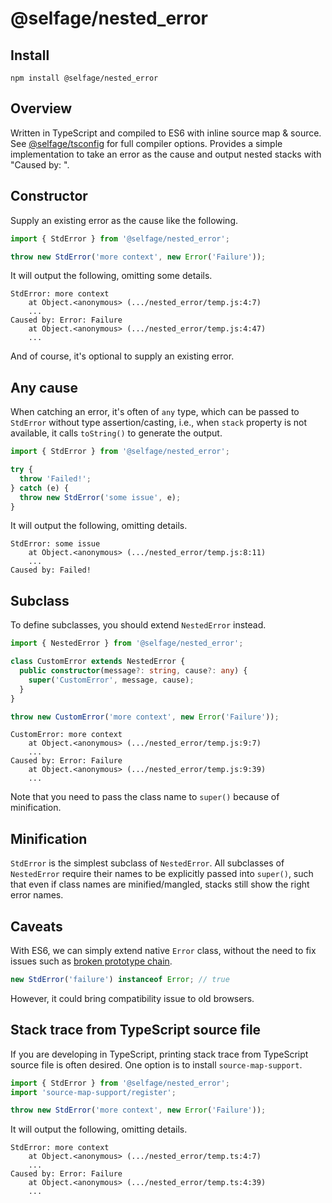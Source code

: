 # @selfage/nested_error

## Install

`npm install @selfage/nested_error`

## Overview

Written in TypeScript and compiled to ES6 with inline source map & source. See [@selfage/tsconfig](https://www.npmjs.com/package/@selfage/tsconfig) for full compiler options. Provides a simple implementation to take an error as the cause and output nested stacks with "Caused by: ".

## Constructor

Supply an existing error as the cause like the following.

```TypeScript
import { StdError } from '@selfage/nested_error';

throw new StdError('more context', new Error('Failure'));
```

It will output the following, omitting some details.

```
StdError: more context
    at Object.<anonymous> (.../nested_error/temp.js:4:7)
    ...
Caused by: Error: Failure
    at Object.<anonymous> (.../nested_error/temp.js:4:47)
    ...
```

And of course, it's optional to supply an existing error.

## Any cause

When catching an error, it's often of `any` type, which can be passed to `StdError` without type assertion/casting, i.e., when `stack` property is not available, it calls `toString()` to generate the output.

```TypeScript
import { StdError } from '@selfage/nested_error';

try {
  throw 'Failed!';
} catch (e) {
  throw new StdError('some issue', e);
}
```

It will output the following, omitting details.

```
StdError: some issue
    at Object.<anonymous> (.../nested_error/temp.js:8:11)
    ...
Caused by: Failed!
```

## Subclass

To define subclasses, you should extend `NestedError` instead.

```TypeScript
import { NestedError } from '@selfage/nested_error';

class CustomError extends NestedError {
  public constructor(message?: string, cause?: any) {
    super('CustomError', message, cause);
  }
}

throw new CustomError('more context', new Error('Failure'));
```

```
CustomError: more context
    at Object.<anonymous> (.../nested_error/temp.js:9:7)
    ...
Caused by: Error: Failure
    at Object.<anonymous> (.../nested_error/temp.js:9:39)
    ...
```

Note that you need to pass the class name to `super()` because of minification.

## Minification

`StdError` is the simplest subclass of `NestedError`. All subclasses of `NestedError` require their names to be explicitly passed into `super()`, such that even if class names are minified/mangled, stacks still show the right error names.

## Caveats

With ES6, we can simply extend native `Error` class, without the need to fix issues such as [broken prototype chain](https://github.com/Microsoft/TypeScript-wiki/blob/master/Breaking-Changes.md#extending-built-ins-like-error-array-and-map-may-no-longer-work).

```TypeScript
new StdError('failure') instanceof Error; // true
```

However, it could bring compatibility issue to old browsers.

## Stack trace from TypeScript source file

If you are developing in TypeScript, printing stack trace from TypeScript source file is often desired. One option is to install `source-map-support`.

```TypeScript
import { StdError } from '@selfage/nested_error';
import 'source-map-support/register';

throw new StdError('more context', new Error('Failure'));
```

It will output the following, omitting details.

```
StdError: more context
    at Object.<anonymous> (.../nested_error/temp.ts:4:7)
    ...
Caused by: Error: Failure
    at Object.<anonymous> (.../nested_error/temp.ts:4:39)
    ...
```
